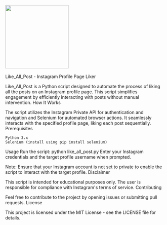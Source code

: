 <img src= 'https://media.giphy.com/media/v1.Y2lkPTc5MGI3NjExZXpucjNkY3l1czU4anYwaG9oY29oYmdkNmZwZW43N2ZuNWlrMXJ0eiZlcD12MV9pbnRlcm5hbF9naWZfYnlfaWQmY3Q9Zw/zmIXOsncdxB6YVsz0g/giphy.gif' width=200 > <br><br>
Like_All_Post - Instagram Profile Page Liker

Like_All_Post is a Python script designed to automate the process of liking all the posts on an Instagram profile page. This script simplifies engagement by efficiently interacting with posts without manual intervention.
How It Works

The script utilizes the Instagram Private API for authentication and navigation and Selenium for automated browser actions. It seamlessly interacts with the specified profile page, liking each post sequentially.
Prerequisites

    Python 3.x
    Selenium (install using pip install selenium)

Usage
    Run the script: python like_all_post.py
    Enter your Instagram credentials and the target profile username when prompted.

Note: Ensure that your Instagram account is not set to private to enable the script to interact with the target profile.
Disclaimer

This script is intended for educational purposes only. The user is responsible for compliance with Instagram's terms of service.
Contributing

Feel free to contribute to the project by opening issues or submitting pull requests.
License

This project is licensed under the MIT License - see the LICENSE file for details.
